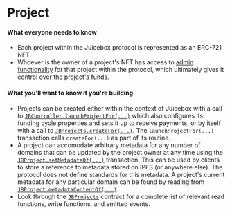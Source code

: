 # Project

#### What everyone needs to know

* Each project within the Juicebox protocol is represented as an ERC-721 NFT.
* Whoever is the owner of a project's NFT has access to [admin functionality](/learn/glossary/operator.md) for that project within the protocol, which ultimately gives it control over the project's funds.

#### What you'll want to know if you're building

* Projects can be created either within the context of Juicebox with a call to [`JBController.launchProjectFor(...)`](/api/contracts/or-controllers/jbcontroller/write/launchprojectfor.md) which also configures its funding cycle properties and sets it up to receive payments, or by itself with a call to [`JBProjects.createFor(...)`](/api/contracts/jbprojects/write/createfor.md). The `launchProjectFor(...)` transaction calls `createFor(...)` as part of its routine.
* A project can accomodate arbitrary metadata for any number of domains that can be updated by the project owner at any time using the [`JBProject.setMetadataOf(...)`](/api/contracts/jbprojects/write/setmetadataof.md) transaction. This can be used by clients to store a reference to metadata stored on IPFS (or anywhere else). The protocol does not define standards for this metadata. A project's current metadata for any particular domain can be found by reading from [`JBProject.metadataContentOf(...)`](/api/contracts/jbprojects/properties/metadatacontentof.md).
* Look through the [`JBProjects`](/api/contracts/jbprojects/) contract for a complete list of relevant read functions, write functions, and emitted events.
